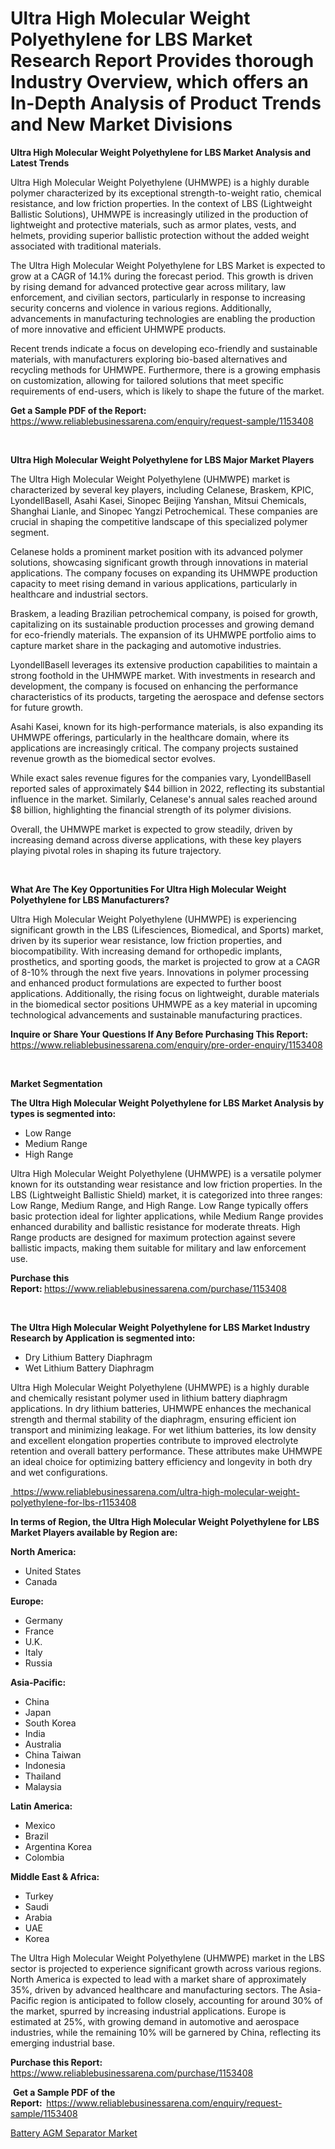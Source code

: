 <p><h1>Ultra High Molecular Weight Polyethylene for LBS Market Research Report Provides thorough Industry Overview, which offers an In-Depth Analysis of Product Trends and New Market Divisions</h1></p><p><strong>Ultra High Molecular Weight Polyethylene for LBS Market Analysis and Latest Trends</strong></p>
<p><p>Ultra High Molecular Weight Polyethylene (UHMWPE) is a highly durable polymer characterized by its exceptional strength-to-weight ratio, chemical resistance, and low friction properties. In the context of LBS (Lightweight Ballistic Solutions), UHMWPE is increasingly utilized in the production of lightweight and protective materials, such as armor plates, vests, and helmets, providing superior ballistic protection without the added weight associated with traditional materials.</p><p>The Ultra High Molecular Weight Polyethylene for LBS Market is expected to grow at a CAGR of 14.1% during the forecast period. This growth is driven by rising demand for advanced protective gear across military, law enforcement, and civilian sectors, particularly in response to increasing security concerns and violence in various regions. Additionally, advancements in manufacturing technologies are enabling the production of more innovative and efficient UHMWPE products.</p><p>Recent trends indicate a focus on developing eco-friendly and sustainable materials, with manufacturers exploring bio-based alternatives and recycling methods for UHMWPE. Furthermore, there is a growing emphasis on customization, allowing for tailored solutions that meet specific requirements of end-users, which is likely to shape the future of the market.</p></p>
<p><strong>Get a Sample PDF of the Report:&nbsp;</strong> <a href="https://www.reliablebusinessarena.com/enquiry/request-sample/1153408?utm_campaign=2031&utm_medium=2&utm_source=Github&utm_content=ia&utm_term=05022025&utm_id=ultra-high-molecular-weight-polyethylene-for-lbs">https://www.reliablebusinessarena.com/enquiry/request-sample/1153408</a></p>
<p>&nbsp;</p>
<p><strong>Ultra High Molecular Weight Polyethylene for LBS Major Market Players</strong></p>
<p><p>The Ultra High Molecular Weight Polyethylene (UHMWPE) market is characterized by several key players, including Celanese, Braskem, KPIC, LyondellBasell, Asahi Kasei, Sinopec Beijing Yanshan, Mitsui Chemicals, Shanghai Lianle, and Sinopec Yangzi Petrochemical. These companies are crucial in shaping the competitive landscape of this specialized polymer segment.</p><p>Celanese holds a prominent market position with its advanced polymer solutions, showcasing significant growth through innovations in material applications. The company focuses on expanding its UHMWPE production capacity to meet rising demand in various applications, particularly in healthcare and industrial sectors.</p><p>Braskem, a leading Brazilian petrochemical company, is poised for growth, capitalizing on its sustainable production processes and growing demand for eco-friendly materials. The expansion of its UHMWPE portfolio aims to capture market share in the packaging and automotive industries.</p><p>LyondellBasell leverages its extensive production capabilities to maintain a strong foothold in the UHMWPE market. With investments in research and development, the company is focused on enhancing the performance characteristics of its products, targeting the aerospace and defense sectors for future growth.</p><p>Asahi Kasei, known for its high-performance materials, is also expanding its UHMWPE offerings, particularly in the healthcare domain, where its applications are increasingly critical. The company projects sustained revenue growth as the biomedical sector evolves.</p><p>While exact sales revenue figures for the companies vary, LyondellBasell reported sales of approximately $44 billion in 2022, reflecting its substantial influence in the market. Similarly, Celanese's annual sales reached around $8 billion, highlighting the financial strength of its polymer divisions.</p><p>Overall, the UHMWPE market is expected to grow steadily, driven by increasing demand across diverse applications, with these key players playing pivotal roles in shaping its future trajectory.</p></p>
<p>&nbsp;</p>
<p><strong>What Are The Key Opportunities For Ultra High Molecular Weight Polyethylene for LBS Manufacturers?</strong></p>
<p><p>Ultra High Molecular Weight Polyethylene (UHMWPE) is experiencing significant growth in the LBS (Lifesciences, Biomedical, and Sports) market, driven by its superior wear resistance, low friction properties, and biocompatibility. With increasing demand for orthopedic implants, prosthetics, and sporting goods, the market is projected to grow at a CAGR of 8-10% through the next five years. Innovations in polymer processing and enhanced product formulations are expected to further boost applications. Additionally, the rising focus on lightweight, durable materials in the biomedical sector positions UHMWPE as a key material in upcoming technological advancements and sustainable manufacturing practices.</p></p>
<p><strong>Inquire or Share Your Questions If Any Before Purchasing This Report:</strong> <a href="https://www.reliablebusinessarena.com/enquiry/pre-order-enquiry/1153408?utm_campaign=2031&utm_medium=2&utm_source=Github&utm_content=ia&utm_term=05022025&utm_id=ultra-high-molecular-weight-polyethylene-for-lbs">https://www.reliablebusinessarena.com/enquiry/pre-order-enquiry/1153408</a></p>
<p>&nbsp;</p>
<p><strong>Market Segmentation</strong></p>
<p><strong>The Ultra High Molecular Weight Polyethylene for LBS Market Analysis by types is segmented into:</strong></p>
<p><ul><li>Low Range</li><li>Medium Range</li><li>High Range</li></ul></p>
<p><p>Ultra High Molecular Weight Polyethylene (UHMWPE) is a versatile polymer known for its outstanding wear resistance and low friction properties. In the LBS (Lightweight Ballistic Shield) market, it is categorized into three ranges: Low Range, Medium Range, and High Range. Low Range typically offers basic protection ideal for lighter applications, while Medium Range provides enhanced durability and ballistic resistance for moderate threats. High Range products are designed for maximum protection against severe ballistic impacts, making them suitable for military and law enforcement use.</p></p>
<p><strong>Purchase this Report:&nbsp;</strong><a href="https://www.reliablebusinessarena.com/purchase/1153408?utm_campaign=2031&utm_medium=2&utm_source=Github&utm_content=ia&utm_term=05022025&utm_id=ultra-high-molecular-weight-polyethylene-for-lbs">https://www.reliablebusinessarena.com/purchase/1153408</a></p>
<p>&nbsp;</p>
<p><strong>The Ultra High Molecular Weight Polyethylene for LBS Market Industry Research by Application is segmented into:</strong></p>
<p><ul><li>Dry Lithium Battery Diaphragm</li><li>Wet Lithium Battery Diaphragm</li></ul></p>
<p><p>Ultra High Molecular Weight Polyethylene (UHMWPE) is a highly durable and chemically resistant polymer used in lithium battery diaphragm applications. In dry lithium batteries, UHMWPE enhances the mechanical strength and thermal stability of the diaphragm, ensuring efficient ion transport and minimizing leakage. For wet lithium batteries, its low density and excellent elongation properties contribute to improved electrolyte retention and overall battery performance. These attributes make UHMWPE an ideal choice for optimizing battery efficiency and longevity in both dry and wet configurations.</p></p>
<p><a href="https://www.reliablebusinessarena.com/ultra-high-molecular-weight-polyethylene-for-lbs-r1153408?utm_campaign=2031&utm_medium=2&utm_source=Github&utm_content=ia&utm_term=05022025&utm_id=ultra-high-molecular-weight-polyethylene-for-lbs">&nbsp;https://www.reliablebusinessarena.com/ultra-high-molecular-weight-polyethylene-for-lbs-r1153408</a></p>
<p><strong>In terms of Region, the Ultra High Molecular Weight Polyethylene for LBS Market Players available by Region are:</strong></p>
<p>
    <p> <strong> North America: </strong>
        <ul>
            <li>United States</li>
            <li>Canada</li>
        </ul>
        </p> 
    <p> <strong> Europe: </strong>
        <ul>
            <li>Germany</li>
            <li>France</li>
            <li>U.K.</li>
            <li>Italy</li>
            <li>Russia</li>
        </ul>
        </p> 
    <p> <strong> Asia-Pacific: </strong>
        <ul>
            <li>China</li>
            <li>Japan</li>
            <li>South Korea</li>
            <li>India</li>
            <li>Australia</li>
            <li>China Taiwan</li>
            <li>Indonesia</li>
            <li>Thailand</li>
            <li>Malaysia</li>
        </ul>
        </p> 
    <p> <strong> Latin America: </strong>
        <ul>
            <li>Mexico</li>
            <li>Brazil</li>
            <li>Argentina Korea</li>
            <li>Colombia</li>
        </ul>
        </p> 
    <p> <strong> Middle East & Africa: </strong>
        <ul>
            <li>Turkey</li>
            <li>Saudi</li>
            <li>Arabia</li>
            <li>UAE</li>
            <li>Korea</li>
        </ul>
    </p>
    </p>
<p><p>The Ultra High Molecular Weight Polyethylene (UHMWPE) market in the LBS sector is projected to experience significant growth across various regions. North America is expected to lead with a market share of approximately 35%, driven by advanced healthcare and manufacturing sectors. The Asia-Pacific region is anticipated to follow closely, accounting for around 30% of the market, spurred by increasing industrial applications. Europe is estimated at 25%, with growing demand in automotive and aerospace industries, while the remaining 10% will be garnered by China, reflecting its emerging industrial base.</p></p>
<p><strong>Purchase this Report: </strong><a href="https://www.reliablebusinessarena.com/purchase/1153408?utm_campaign=2031&utm_medium=2&utm_source=Github&utm_content=ia&utm_term=05022025&utm_id=ultra-high-molecular-weight-polyethylene-for-lbs">https://www.reliablebusinessarena.com/purchase/1153408</a></p>
<p>&nbsp;<strong>Get a Sample PDF of the Report:&nbsp;&nbsp;</strong><a href="https://www.reliablebusinessarena.com/enquiry/request-sample/1153408?utm_campaign=2031&utm_medium=2&utm_source=Github&utm_content=ia&utm_term=05022025&utm_id=ultra-high-molecular-weight-polyethylene-for-lbs">https://www.reliablebusinessarena.com/enquiry/request-sample/1153408</a></p>
<p><strong></strong></p>
<p><p><a href="https://github.com/wileonie19657/Market-Research-Report-List-1/blob/main/battery-agm-separator-market.md?utm_campaign=2031&utm_medium=2&utm_source=Github&utm_content=ia&utm_term=05022025&utm_id=ultra-high-molecular-weight-polyethylene-for-lbs">Battery AGM Separator Market</a></p></p>